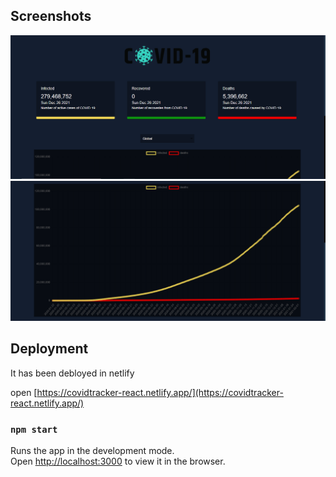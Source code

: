 ## Screenshots

![Movie seacrh icon1](./screenshots/icon1.png)
![Movie seacrh icon2](./screenshots/icon2.png)

## Deployment

It has been debloyed in netlify

open [https://covidtracker-react.netlify.app/](https://covidtracker-react.netlify.app/)

### `npm start`

Runs the app in the development mode.\
Open [http://localhost:3000](http://localhost:3000) to view it in the browser.
